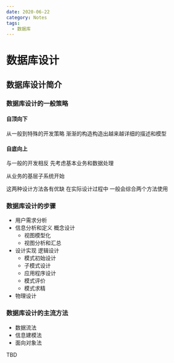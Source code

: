 ```yaml
---
date: 2020-06-22
category: Notes
tags:
  - 数据库
---
```


# 数据库设计

## 数据库设计简介

### 数据库设计的一般策略

#### 自顶向下

从一般到特殊的开发策略 渐渐的构造构造出越来越详细的描述和模型

#### 自底向上

与一般的开发相反 先考虑基本业务和数据处理

从业务的基层子系统开始

这两种设计方法各有优缺 在实际设计过程中 一般会综合两个方法使用

### 数据库设计的步骤

- 用户需求分析
- 信息分析和定义 概念设计
  - 视图模型化
  - 视图分析和汇总
- 设计实现 逻辑设计
  - 模式初始设计
  - 子模式设计
  - 应用程序设计
  - 模式评价
  - 模式求精
- 物理设计

### 数据库设计的主流方法

- 数据流法
- 信息建模法
- 面向对象法

TBD

